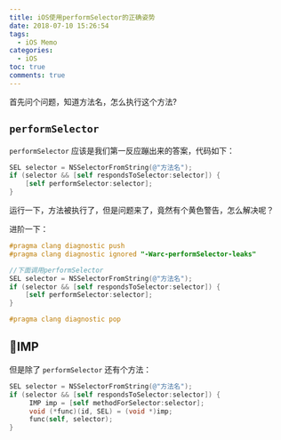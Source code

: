 ```yaml
---
title: iOS使用performSelector的正确姿势
date: 2018-07-10 15:26:54
tags: 
  - iOS Memo
categories:
  - iOS
toc: true
comments: true
---
```


首先问个问题，知道方法名，怎么执行这个方法?

## `performSelector`

`performSelector` 应该是我们第一反应蹦出来的答案，代码如下：

```objectivec
SEL selector = NSSelectorFromString(@"方法名");
if (selector && [self respondsToSelector:selector]) {
    [self performSelector:selector];
}
```

运行一下，方法被执行了，但是问题来了，竟然有个黄色警告，怎么解决呢？

进阶一下：

```objectivec
#pragma clang diagnostic push
#pragma clang diagnostic ignored "-Warc-performSelector-leaks" 

//下面调用performSelector
SEL selector = NSSelectorFromString(@"方法名");
if (selector && [self respondsToSelector:selector]) {
    [self performSelector:selector];
}

#pragma clang diagnostic pop
```

## IMP

但是除了 `performSelector` 还有个方法：

```objectivec
SEL selector = NSSelectorFromString(@"方法名");
if (selector && [self respondsToSelector:selector]) {
     IMP imp = [self methodForSelector:selector];
     void (*func)(id, SEL) = (void *)imp;
     func(self, selector);  
}
```